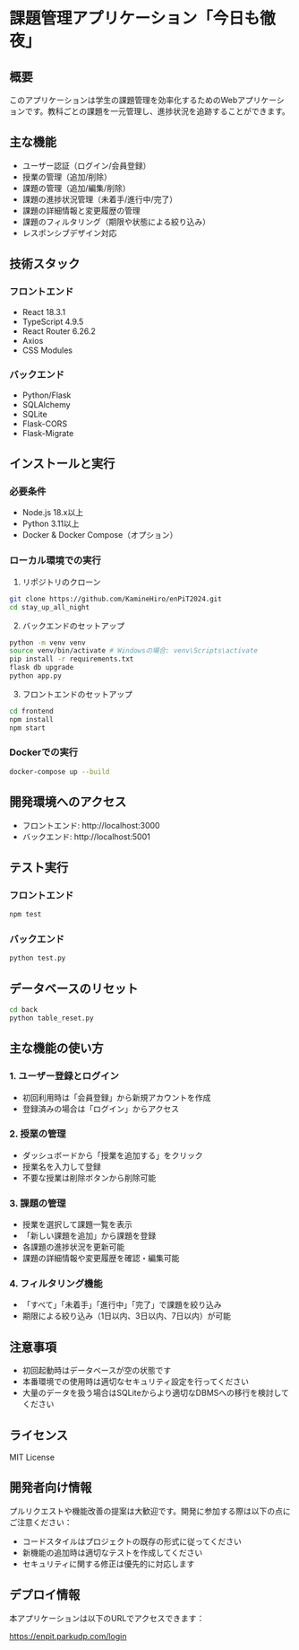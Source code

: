 # 課題管理アプリケーション「今日も徹夜」

## 概要
このアプリケーションは学生の課題管理を効率化するためのWebアプリケーションです。教科ごとの課題を一元管理し、進捗状況を追跡することができます。

## 主な機能
- ユーザー認証（ログイン/会員登録）
- 授業の管理（追加/削除）
- 課題の管理（追加/編集/削除）
- 課題の進捗状況管理（未着手/進行中/完了）
- 課題の詳細情報と変更履歴の管理
- 課題のフィルタリング（期限や状態による絞り込み）
- レスポンシブデザイン対応

## 技術スタック
### フロントエンド
- React 18.3.1
- TypeScript 4.9.5
- React Router 6.26.2
- Axios
- CSS Modules

### バックエンド
- Python/Flask
- SQLAlchemy
- SQLite
- Flask-CORS
- Flask-Migrate

## インストールと実行

### 必要条件
- Node.js 18.x以上
- Python 3.11以上
- Docker & Docker Compose（オプション）

### ローカル環境での実行

1. リポジトリのクローン
```bash
git clone https://github.com/KamineHiro/enPiT2024.git
cd stay_up_all_night
```

2. バックエンドのセットアップ
```bash
python -m venv venv
source venv/bin/activate # Windowsの場合: venv\Scripts\activate
pip install -r requirements.txt
flask db upgrade
python app.py
```

3. フロントエンドのセットアップ
```bash
cd frontend
npm install
npm start
```

### Dockerでの実行
```bash
docker-compose up --build
```

## 開発環境へのアクセス
- フロントエンド: http://localhost:3000
- バックエンド: http://localhost:5001

## テスト実行
### フロントエンド
```bash
npm test
```

### バックエンド
```bash
python test.py
```

## データベースのリセット
```bash
cd back
python table_reset.py
```

## 主な機能の使い方

### 1. ユーザー登録とログイン
- 初回利用時は「会員登録」から新規アカウントを作成
- 登録済みの場合は「ログイン」からアクセス

### 2. 授業の管理
- ダッシュボードから「授業を追加する」をクリック
- 授業名を入力して登録
- 不要な授業は削除ボタンから削除可能

### 3. 課題の管理
- 授業を選択して課題一覧を表示
- 「新しい課題を追加」から課題を登録
- 各課題の進捗状況を更新可能
- 課題の詳細情報や変更履歴を確認・編集可能

### 4. フィルタリング機能
- 「すべて」「未着手」「進行中」「完了」で課題を絞り込み
- 期限による絞り込み（1日以内、3日以内、7日以内）が可能

## 注意事項
- 初回起動時はデータベースが空の状態です
- 本番環境での使用時は適切なセキュリティ設定を行ってください
- 大量のデータを扱う場合はSQLiteからより適切なDBMSへの移行を検討してください

## ライセンス
MIT License

## 開発者向け情報
プルリクエストや機能改善の提案は大歓迎です。開発に参加する際は以下の点にご注意ください：

- コードスタイルはプロジェクトの既存の形式に従ってください
- 新機能の追加時は適切なテストを作成してください
- セキュリティに関する修正は優先的に対応します

## デプロイ情報
本アプリケーションは以下のURLでアクセスできます：

https://enpit.parkudp.com/login

